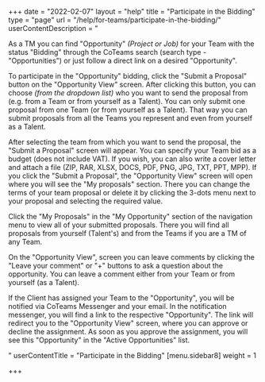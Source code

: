 +++
date = "2022-02-07"
layout = "help"
title = "Participate in the Bidding"
type = "page"
url = "/help/for-teams/participate-in-the-bidding/"
userContentDescription = "<p>As a TM you can find \"Opportunity\" <em>(Project or Job)</em> for your Team with the status \"Bidding\" through the CoTeams search (search type - \"Opportunities\") or just follow a direct link on a desired \"Opportunity\".</p><p>To participate in the \"Opportunity\" bidding, click the \"Submit a Proposal\" button on the \"Opportunity View\" screen. After clicking this button, you can choose <em>(from the dropdown list)</em> who you want to send the proposal from (e.g. from a Team or from yourself as a Talent). You can only submit one proposal from one Team (or from yourself as a Talent). That way you can submit proposals from all the Teams you represent and even from yourself as a Talent.</p><p>After selecting the team from which you want to send the proposal, the \"Submit a Proposal\" screen will appear. You can specify your Team bid as a budget (does not include VAT). If you wish, you can also write a cover letter and attach a file (ZIP, RAR, XLSX, DOCS, PDF, PNG, JPG, TXT, PPT, MPP). If you click the \"Submit a Proposal\", the \"Opportunity View\" screen will open where you will see the \"My proposals\" section. There you can change the terms of your team proposal or delete it by clicking the 3-dots menu next to your proposal and selecting the required value.</p><p>Click the \"My Proposals\" in the \"My Opportunity\" section of the navigation menu to view all of your submitted proposals. There you will find all proposals from yourself (Talent's) and from the Teams if you are a TM of any Team.</p><p>On the \"Opportunity View\", screen you can leave comments by clicking the \"Leave your comment\" or \"+\" buttons to ask a question about the opportunity. You can leave a comment either from your Team or from yourself (as a Talent).</p><p>If the Client has assigned your Team to the \"Opportunity\", you will be notified via CoTeams Messenger and your email. In the notification messenger, you will find a link to the respective \"Opportunity\". The link will redirect you to the \"Opportunity View\" screen, where you can approve or decline the assignment. As soon as you approve the assignment, you will see this \"Opportunity\" in the \"Active Opportunities\" list.</p>"
userContentTitle = "Participate in the Bidding"
[menu.sidebar8]
weight = 1

+++
